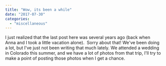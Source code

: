 ```yaml
---
title: "Wow, its been a while"
date: "2017-07-30"
categories: 
  - "miscellaneous"
---
```


I just realized that the last post here was several years ago (back when Anna and I took a little vacation alone).  Sorry about that! We've been doing a lot, but I've just not been writing that much lately. We attended a wedding in Colorado this summer, and we have a lot of photos from that trip, I'll try to make a point of posting those photos when I get a chance.

